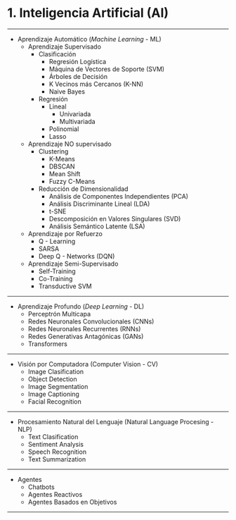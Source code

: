 # 1.  Inteligencia Artificial (AI)
--- 
- Aprendizaje Automático (*Machine Learning* - ML)
	- Aprendizaje Supervisado
		- Clasificación
			-  Regresión Logística
			-  Máquina de Vectores de Soporte (SVM)
			-  Árboles de Decisión
			-  K Vecinos más Cercanos (K-NN)
			-  Naive Bayes
		- Regresión
			- Lineal
				- Univariada
				- Multivariada
			- Polinomial
			- Lasso
	- Aprendizaje NO supervisado
		- Clustering
			- K-Means
			- DBSCAN
			- Mean Shift
			- Fuzzy C-Means
		- Reducción de Dimensionalidad
			-  Análisis de Componentes Independientes (PCA)
			-  Análisis Discriminante Lineal (LDA)
			-  t-SNE
			-  Descomposición en Valores Singulares (SVD)
			-  Análisis Semántico Latente (LSA)
	-  Aprendizaje por Refuerzo
		-  Q - Learning
		-  SARSA
		-  Deep Q - Networks (DQN)
	- Aprendizaje Semi-Supervisado
		-  Self-Training
		-  Co-Training
		-  Transductive SVM
---
- Aprendizaje Profundo (*Deep Learning* - DL)
	-  Perceptrón Multicapa 
	-  Redes Neuronales Convolucionales (CNNs)
	-  Redes Neuronales Recurrentes (RNNs)
	-  Redes Generativas Antagónicas (GANs)
	-  Transformers
---
- Visión por Computadora (Computer Vision - CV)
	- Image Clasification
	- Object Detection
	- Image Segmentation
	- Image Captioning
	- Facial Recognition
---
- Procesamiento Natural del Lenguaje (Natural Language Procesing - NLP)
	- Text Clasification
	- Sentiment Analysis
	- Speech Recognition
	- Text Summarization
---
- Agentes 
	- Chatbots
	- Agentes Reactivos
	- Agentes Basados en Objetivos
---
